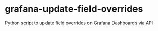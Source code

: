 # grafana-update-field-overrides
 Python script to update field overrides on Grafana Dashboards via API
